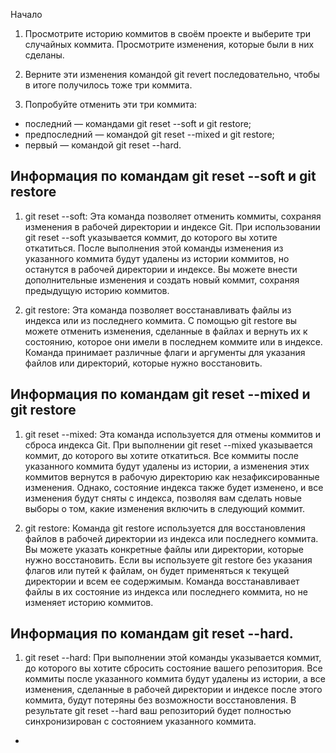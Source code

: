 Начало


1. Просмотрите историю коммитов в своём проекте и выберите три случайных коммита. Просмотрите изменения, которые были в них сделаны.

2. Верните эти изменения командой git revert последовательно, чтобы в итоге получилось тоже три коммита.

3. Попробуйте отменить эти три коммита:
* последний — командами git reset --soft и git restore;
* предпоследний — командой git reset --mixed и git restore;
* первый — командой git reset --hard.



## Информация по командам git reset --soft и git restore

1. git reset --soft: Эта команда позволяет отменить коммиты, сохраняя изменения в рабочей директории и индексе Git. При использовании git reset --soft указывается коммит, до которого вы хотите откатиться. После выполнения этой команды изменения из указанного коммита будут удалены из истории коммитов, но останутся в рабочей директории и индексе. Вы можете внести дополнительные изменения и создать новый коммит, сохраняя предыдущую историю коммитов.

2. git restore: Эта команда позволяет восстанавливать файлы из индекса или из последнего коммита. С помощью git restore вы можете отменить изменения, сделанные в файлах и вернуть их к состоянию, которое они имели в последнем коммите или в индексе. Команда принимает различные флаги и аргументы для указания файлов или директорий, которые нужно восстановить.

## Информация по командам git reset --mixed и git restore

1. git reset --mixed: Эта команда используется для отмены коммитов и сброса индекса Git. При выполнении git reset --mixed указывается коммит, до которого вы хотите откатиться. Все коммиты после указанного коммита будут удалены из истории, а изменения этих коммитов вернутся в рабочую директорию как незафиксированные изменения. Однако, состояние индекса также будет изменено, и все изменения будут сняты с индекса, позволяя вам сделать новые выборы о том, какие изменения включить в следующий коммит.

2. git restore: Команда git restore используется для восстановления файлов в рабочей директории из индекса или последнего коммита. Вы можете указать конкретные файлы или директории, которые нужно восстановить. Если вы используете git restore без указания флагов или путей к файлам, он будет применяться к текущей директории и всем ее содержимым. Команда восстанавливает файлы в их состояние из индекса или последнего коммита, но не изменяет историю коммитов.

## Информация по командам git reset --hard.

1. git reset --hard: При выполнении этой команды указывается коммит, до которого вы хотите сбросить состояние вашего репозитория. Все коммиты после указанного коммита будут удалены из истории, а все изменения, сделанные в рабочей директории и индексе после этого коммита, будут потеряны без возможности восстановления. В результате git reset --hard ваш репозиторий будет полностью синхронизирован с состоянием указанного коммита.
+
